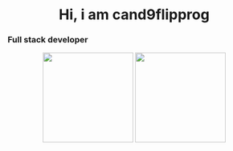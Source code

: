 <h1 align="center">Hi, i am cand9flipprog</h1>
<h3>Full stack developer</h3>

<div align="center">
  <img height="180em" src="https://github-readme-stats.vercel.app/api/top-langs/?username=cand9flipprog&theme=radical&layout=compact&langs_count=8&hide=Shell&card_width=400" /> 
  <img height="180em" src ="https://github-readme-stats.vercel.app/api?username=cand9flipprog&show_icons=true&theme=radical">
</div>
